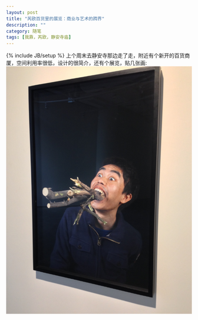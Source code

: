 ```yaml
---
layout: post
title: "芮欧百货里的展览：商业与艺术的跨界"
description: ""
category: 随笔
tags: [我靠，芮欧，静安寺庙]
---
```

{% include JB/setup %}
上个周末去静安寺那边走了走，附近有个新开的百货商厦，空间利用率很低，设计的很简介，还有个展览，贴几张画:     
![Test](././assets/image/ruiou01.jpg)  

